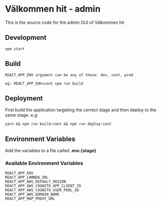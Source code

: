 # Välkommen hit - admin
This is the source code for the admin GUI of Välkommen hit

## Development
```
npm start
```

## Build
```
REACT_APP_ENV argument can be any of these: dev, cont, prod

eg: REACT_APP_ENV=cont npm run build
```

## Deployment
First build the application targeting the correct stage and then deploy to the same stage. e.g:
```
yarn && npm run build:cont && npm run deploy:cont
```

## Environment Variables
Add the variables to a file called __.env.{stage}__

### Available Environment Variables
```
REACT_APP_ENV
REACT_APP_LAMBDA_URL
REACT_APP_AWS_DEFAULT_REGION
REACT_APP_AWS_COGNITO_APP_CLIENT_ID
REACT_APP_AWS_COGNITO_USER_POOL_ID
REACT_APP_AWS_DOMAIN_NAME
REACT_APP_MAP_PROXY_URL
```
